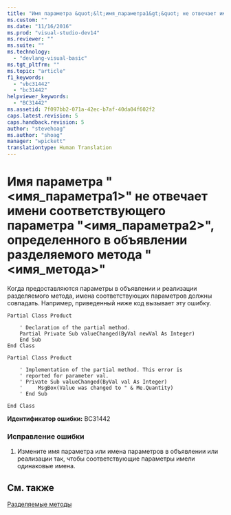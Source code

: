 ```yaml
---
title: "Имя параметра &quot;&lt;имя_параметра1&gt;&quot; не отвечает имени соответствующего параметра &quot;&lt;имя_параметра2&gt;&quot;, определенного в объявлении разделяемого метода &quot;&lt;имя_метода&gt;&quot; | Microsoft Docs"
ms.custom: ""
ms.date: "11/16/2016"
ms.prod: "visual-studio-dev14"
ms.reviewer: ""
ms.suite: ""
ms.technology: 
  - "devlang-visual-basic"
ms.tgt_pltfrm: ""
ms.topic: "article"
f1_keywords: 
  - "vbc31442"
  - "bc31442"
helpviewer_keywords: 
  - "BC31442"
ms.assetid: 7f097bb2-071a-42ec-b7af-40da04f602f2
caps.latest.revision: 5
caps.handback.revision: 5
author: "stevehoag"
ms.author: "shoag"
manager: "wpickett"
translationtype: Human Translation
---
```

# Имя параметра &quot;&lt;имя_параметра1&gt;&quot; не отвечает имени соответствующего параметра &quot;&lt;имя_параметра2&gt;&quot;, определенного в объявлении разделяемого метода &quot;&lt;имя_метода&gt;&quot;
Когда предоставляются параметры в объявлении и реализации разделяемого метода, имена соответствующих параметров должны совпадать. Например, приведенный ниже код вызывает эту ошибку.  
  
```vb#  
Partial Class Product  
  
    ' Declaration of the partial method.  
    Partial Private Sub valueChanged(ByVal newVal As Integer)  
    End Sub  
End Class  
```  
  
```vb#  
Partial Class Product  
  
    ' Implementation of the partial method. This error is  
    ' reported for parameter val.  
    ' Private Sub valueChanged(ByVal val As Integer)  
    '     MsgBox(Value was changed to " & Me.Quantity)  
    ' End Sub  
  
End Class  
```  
  
 **Идентификатор ошибки:** BC31442  
  
### Исправление ошибки  
  
1.  Измените имя параметра или имена параметров в объявлении или реализации так, чтобы соответствующие параметры имели одинаковые имена.  
  
## См. также  
 [Разделяемые методы](../../visual-basic/programming-guide/language-features/procedures/partial-methods.md)
